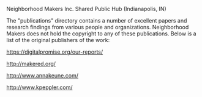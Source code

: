 Neighborhood Makers Inc. Shared Public Hub (Indianapolis, IN)

The "publications" directory contains a number of excellent papers and research findings from various people and organizations. Neighborhood Makers does not hold the copyright to any of these publications. Below is a list of the original publishers of the work:

https://digitalpromise.org/our-reports/

http://makered.org/

http://www.annakeune.com/

http://www.kpeppler.com/


